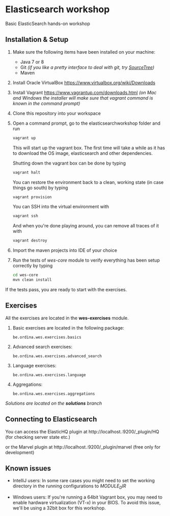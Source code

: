 # Elasticsearch workshop
Basic ElasticSearch hands-on workshop


## Installation & Setup ##

1. Make sure the following items have been installed on your machine:
   - Java 7 or 8
   - Git _(if you like a pretty interface to deal with git, try [SourceTree](http://www.sourcetreeapp.com/))_
   - Maven
   
2. Install Oracle VirtualBox
	https://www.virtualbox.org/wiki/Downloads

3. Install Vagrant
	https://www.vagrantup.com/downloads.html
	_(on Mac and Windows the installer will make sure that vagrant command is known in the command prompt)_

4. Clone this repository into your workspace

5. Open a command prompt, go to the elasticsearchworkshop folder and run
	```sh
	vagrant up
	```
	This will start up the vagrant box. The first time will take a while as it has to download the OS image, elasticsearch and other dependencies.
   
	Shutting down the vagrant box can be done by typing
	```sh
	vagrant halt
	```
	You can restore the environment back to a clean, working state (in case things go south) by typing 
	```sh
	vagrant provision
	```
	You can SSH into the virtual environment with
	```sh
	vagrant ssh
	```
	And when you're done playing around, you can remove all traces of it with
	```sh
	vagrant destroy
	```

6. Import the maven projects into IDE of your choice

7. Run the tests of _wes-core_ module to verify everything has been setup correctly by typing
	```sh
	cd wes-core
	mvn clean install
	```


If the tests pass, you are ready to start with the exercises.


## Exercises ##

All the exercises are located in the **wes-exercises** module.

1. Basic exercises are located in the following package:
	```
    be.ordina.wes.exercises.basics
	```
2. Advanced search exercises:
	```
    be.ordina.wes.exercises.advanced_search
	```
3. Language exercises:
	```
    be.ordina.wes.exercises.language
	```
4. Aggregations:
	```
    be.ordina.wes.exercises.aggregations
	```

_Solutions are located on the **solutions** branch_

## Connecting to Elasticsearch ##

You can access the ElasticHQ plugin at http://localhost.:9200/_plugin/HQ (for checking server state etc.)

or the Marvel plugin at http://localhost.:9200/_plugin/marvel (free only for development)


## Known issues ##
- IntelliJ users: In some rare cases you might need to set the working directory 
	in the running configurations to _$MODULE_DIR$_

- Windows users: If you're running a 64bit Vagrant box, 
	you may need to enable hardware virtualization (VT-x) in your BIOS. 
	To avoid this issue, we'll be using a 32bit box for this workshop.
